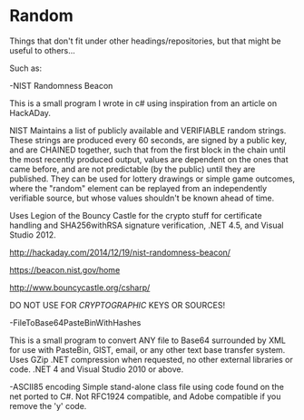 Random
======

Things that don't fit under other headings/repositories, but that might be useful to others...

Such as:


-NIST Randomness Beacon 

 This is a small program I wrote in c# using inspiration from an article on HackADay.
 
 NIST Maintains a list of publicly available and VERIFIABLE random strings.  These strings are produced
  every 60 seconds, are signed by a public key, and are CHAINED together, such that from the first block
  in the chain until the most recently produced output, values are dependent on the ones that came
  before, and are not predictable (by the public) until they are published.  They can be used for
  lottery drawings or simple game outcomes, where the "random" element can be replayed from an
  independently verifiable source, but whose values shouldn't be known ahead of time.
  
  Uses Legion of the Bouncy Castle for the crypto stuff for certificate handling and SHA256withRSA
  signature verification, .NET 4.5, and Visual Studio 2012.
  
  http://hackaday.com/2014/12/19/nist-randomness-beacon/
  
  https://beacon.nist.gov/home
  
  http://www.bouncycastle.org/csharp/
  
  DO NOT USE FOR *CRYPTOGRAPHIC* KEYS OR SOURCES!

-FileToBase64PasteBinWithHashes

 This is a small program to convert ANY file to Base64 surrounded by XML for use with PasteBin, GIST, email,
  or any other text base transfer system.  Uses GZip .NET compression when requested, no other external
  libraries or code.  .NET 4 and Visual Studio 2010 or above.

-ASCII85 encoding
 Simple stand-alone class file using code found on the net ported to C#.  Not RFC1924 compatible, and Adobe
 compatible if you remove the 'y' code.

